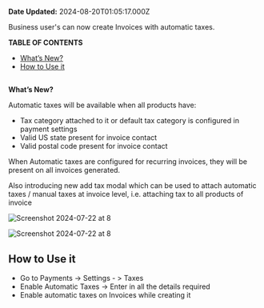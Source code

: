 **Date Updated:** 2024-08-20T01:05:17.000Z
  
  
Business user's can now create Invoices with automatic taxes.

  
**TABLE OF CONTENTS**

* [What’s New? ](#What%E2%80%99s-New?%C2%A0)
* [How to Use it ](#How-to-Use-it%C2%A0)

##   
**What’s New?** 

Automatic taxes will be available when all products have:

* Tax category attached to it or default tax category is configured in payment settings
* Valid US state present for invoice contact
* Valid postal code present for invoice contact

When Automatic taxes are configured for recurring invoices, they will be present on all invoices generated.

Also introducing new add tax modal which can be used to attach automatic taxes / manual taxes at invoice level, i.e. attaching tax to all products of invoice

![Screenshot 2024-07-22 at 8](https://s3.amazonaws.com/cdn.freshdesk.com/data/helpdesk/attachments/production/155031302611/original/PZgyuPKUHk7_Et8VqN4aKsMaxmZ1efqzFQ.jpeg?1724095841)

![Screenshot 2024-07-22 at 8](https://s3.amazonaws.com/cdn.freshdesk.com/data/helpdesk/attachments/production/155031302610/original/MO13CqTbcb0vcRS5qCx6NirbDnl9o9o2KA.jpeg?1724095841)

## **How to Use it** 

* Go to Payments -> Settings - > Taxes
* Enable Automatic Taxes -> Enter in all the details required
* Enable automatic taxes on Invoices while creating it
